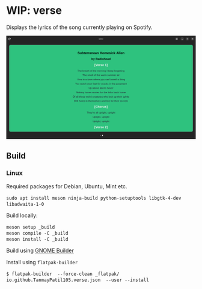 # WIP: verse

Displays the lyrics of the song currently playing on Spotify.

![Example](./images/verse.png)

## Build

### Linux

Required packages for Debian, Ubuntu, Mint etc.
```
sudo apt install meson ninja-build python-setuptools libgtk-4-dev libadwaita-1-0
```

Build locally:
```
meson setup _build
meson compile -C _build
meson install -C _build
```

Build using [GNOME Builder](https://flathub.org/apps/org.gnome.Builder)

Install using `flatpak-builder`
```console
$ flatpak-builder  --force-clean _flatpak/ io.github.TanmayPatil105.verse.json  --user --install
```
